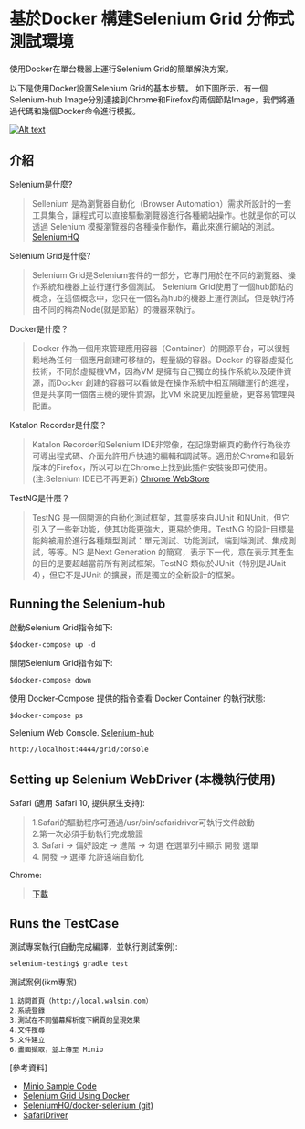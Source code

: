 
# 基於Docker 構建Selenium Grid 分佈式測試環境
使用Docker在單台機器上運行Selenium Grid的簡單解決方案。

以下是使用Docker設置Selenium Grid的基本步驟。 如下圖所示，有一個Selenium-hub Image分別連接到Chrome和Firefox的兩個節點Image，我們將通過代碼和幾個Docker命令進行模擬。

[![Alt text](https://miro.medium.com/max/2628/1*FJxEVsHJ6WCHtA96xtz8-w.png)](https://miro.medium.com/max/2628/1*FJxEVsHJ6WCHtA96xtz8-w.png)

####
## 介紹
Selenium是什麼?

> Sellenium 是為瀏覽器自動化（Browser Automation）需求所設計的一套工具集合，讓程式可以直接驅動瀏覽器進行各種網站操作。也就是你的可以透過 Selenium 模擬瀏覽器的各種操作動作，藉此來進行網站的測試。 [SeleniumHQ](https://www.seleniumhq.org/projects/remote-control/)

Selenium Grid是什麼?

> Selenium Grid是Selenium套件的一部分，它專門用於在不同的瀏覽器、操作系統和機器上並行運行多個測試。
Selenium Grid使用了一個hub節點的概念，在這個概念中，您只在一個名為hub的機器上運行測試，但是執行將由不同的稱為Node(就是節點）的機器來執行。


Docker是什麼？
> Docker 作為一個用來管理應用容器（Container）的開源平台，可以很輕鬆地為任何一個應用創建可移植的，輕量級的容器。Docker 的容器虛擬化技術，不同於虛擬機VM，因為VM 是擁有自己獨立的操作系統以及硬件資源，而Docker 創建的容器可以看做是在操作系統中相互隔離運行的進程，但是共享同一個宿主機的硬件資源，比VM 來說更加輕量級，更容易管理與配置。

Katalon Recorder是什麼？

> Katalon  Recorder和Selenium IDE非常像，在記錄對網頁的動作行為後亦可導出程式碼、介面允許用戶快速的編輯和調試等。適用於Chrome和最新版本的Firefox，所以可以在Chrome上找到此插件安裝後即可使用。(注:Selenium IDE已不再更新)	[Chrome WebStore](https://chrome.google.com/webstore/detail/katalon-recorder-selenium/ljdobmomdgdljniojadhoplhkpialdid)

TestNG是什麼？

> TestNG 是一個開源的自動化測試框架，其靈感來自JUnit 和NUnit，但它引入了一些新功能，使其功能更強大，更易於使用。TestNG 的設計目標是能夠被用於進行各種類型測試：單元測試、功能測試，端到端測試、集成測試，等等。NG 是Next Generation 的簡寫，表示下一代，意在表示其產生的目的是要超越當前所有測試框架。TestNG 類似於JUnit（特別是JUnit 4），但它不是JUnit 的擴展，而是獨立的全新設計的框架。

####
## Running the Selenium-hub
啟動Selenium Grid指令如下:

    $docker-compose up -d

關閉Selenium Grid指令如下:

    $docker-compose down

使用 Docker-Compose 提供的指令查看 Docker Container 的執行狀態:

    $docker-compose ps

Selenium Web Console. [Selenium-hub]( http://localhost:4444/grid/console)

    http://localhost:4444/grid/console      
####
## Setting up Selenium WebDriver (本機執行使用)

 Safari (適用 Safari 10, 提供原生支持):
> 1.Safari的驅動程序可通過/usr/bin/safaridriver可執行文件啟動  
> 2.第一次必須手動執行完成驗證  
> 3. Safari -> 偏好設定 -> 進階 -> 勾選 在選單列中顯示 開發 選單  
> 4. 開發 -> 選擇 允許遠端自動化

 Chrome:
> [下載]( https://sites.google.com/a/chromium.org/chromedriver/downloads)  

####
## Runs the TestCase
測試專案執行(自動完成編譯，並執行測試案例):

    selenium-testing$ gradle test

測試案例(ikm專案)

    1.訪問首頁（http://local.walsin.com）
    2.系統登錄
    3.測試在不同螢幕解析度下網頁的呈現效果
    4.文件搜尋
    5.文件建立
    6.畫面擷取，並上傳至 Minio

[參考資料]

-  [Minio Sample Code](https://docs.min.io/docs/java-client-quickstart-guide.html )
-  [Selenium Grid Using Docker](https://medium.com/@amartanwar93/selenium-grid-using-docker-ab66f15c657b )
-  [SeleniumHQ/docker-selenium (git)](https://github.com/SeleniumHQ/docker-selenium)
-  [SafariDriver]( https://webkit.org/blog/6900/webdriver-support-in-safari-10/)  
